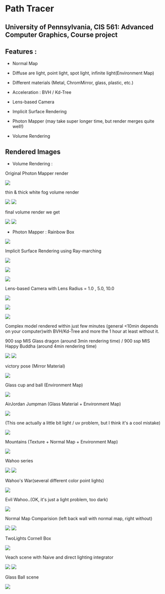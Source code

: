 Path Tracer
======================

University of Pennsylvania, CIS 561: Advanced Computer Graphics, Course project
------------


Features :
------------

- Normal Map

- Diffuse are light, point light, spot light, infinite light(Environment Map)

- Different materials (Metal, ChromMirror, glass, plastic, etc.)

- Acceleration : BVH / Kd-Tree

- Lens-based Camera

- Implicit Surface Rendering

- Photon Mapper (may take super longer time, but render merges quite well!)

- Volume Rendering



Rendered Images
------------

- Volume Rendering :

Original Photon Mapper render

![](./renders/hw11_100_400SamplesPM.png)

thin & thick white fog volume render 

![](./renders/hw11_rendered_images7_160000.png)  ![](./renders/hw11_rendered_images7_360000.png)  


final volume render we get

![](./renders/hw11_100_400SamplesPM_thin_fog.jpg)  ![](./renders/hw11_100_400SamplesPM_heavy_fog.jpg)  





- Photon Mapper : Rainbow Box

![](./renders/hw10_61_400SamplePM.png)




Implicit Surface Rendering using Ray-marching

![](./renders/hw9_implicit_surface_62_test8.png)

![](./renders/hw9_implicit_surface_66.png)

![](./renders/hw9_implicit_surface_68_6.png)



Lens-based Camera with Lens Radius = 1.0 , 5.0, 10.0

![](./renders/hw9_thin_len_60_lensR_1.0_f_30.png)  

![](./renders/hw9_thin_len_60_lensR_5.0_f_30.png)

![](./renders/hw9_thin_len_60_lensR_10.0_f_30.png)



Complex model rendered within just few minutes (general <10min depends on your computer)with BVH/Kd-Tree and more the 1 hour at least without it.

900 ssp MIS Glass dragon (around 3min rendering time) / 900 ssp MIS Happy Buddha (around 4min rendering time)

![](./renders/hw8_accel_47_900SampleMIS_8recur.png)  ![](./renders/hw8_accel_48_900SampleMIS_8recur.png) 







victory pose (Mirror Material)

![](./renders/53_900MIS_5recur.png) 



Glass cup and ball (Environment Map)

![](./renders/hw10_69_900SampleMIS.png) 


AirJordan Jumpman (Glass Material + Environment Map)

![](./renders/63_4.png)

(This one actually a little bit light / uv problem, but I think it's a cool mistake)

![](./renders/63.png)



Mountains (Texture + Normal Map + Environment Map)

![](./renders/66.png)



Wahoo series

![](./renders/55_2.png)  ![](./renders/55.png)


Wahoo's War(several different color point lights)

![](./renders/hw10_66_900SampleMIS.png)


Evil Wahoo..(OK, it's just a light problem, too dark)

![](./renders/54_uvProblem.png)



Normal Map Comparision (left back wall with normal map, right without)

![](./renders/57_100MISWithNormalMap.png)  ![](./renders/57_100MIS.png)



TwoLights Cornell Box

![](./renders/52_5Recursion.png)



Veach scene with Naive and direct lighting integrator

![](./renders/5_900Naive_Veach.png)   ![](./renders/5_900Direct_Veach.png) 


Glass Ball scene

![](./renders/64_eta_1.5.png.png)





